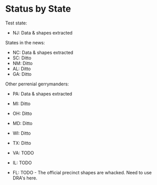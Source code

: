 # Status by State

Test state:

- NJ: Data & shapes extracted

States in the news:

- NC: Data & shapes extracted
- SC: Ditto
- NM: Ditto
- AL: Ditto
- GA: Ditto

Other perrenial gerrymanders:

- PA: Data & shapes extracted
- MI: Ditto
- OH: Ditto
- MD: Ditto
- WI: Ditto
- TX: Ditto
- VA: TODO
- IL: TODO

- FL: TODO - The official precinct shapes are whacked. Need to use DRA's here.